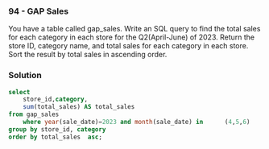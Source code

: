 ### 94 - GAP Sales

You have a table called gap_sales. Write an SQL query to find the total sales for each category in each store for the Q2(April-June) of  2023. Return the store ID, category name, and total sales for each category in each store. Sort the result by total sales in ascending order.
 



### Solution

```sql
select 
	store_id,category,
	sum(total_sales) AS total_sales  
from gap_sales
	where year(sale_date)=2023 and month(sale_date) in  	(4,5,6)
group by store_id, category
order by total_sales  asc;
```

